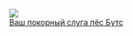 ![](/books/home_pets/Редьярд%20Киплинг/Ваш%20покорный%20слуга%20пёс%20Бутс.jpg)  
[Ваш покорный слуга пёс Бутс](/books/home_pets/Редьярд%20Киплинг/Ваш%20покорный%20слуга%20пёс%20Бутс)